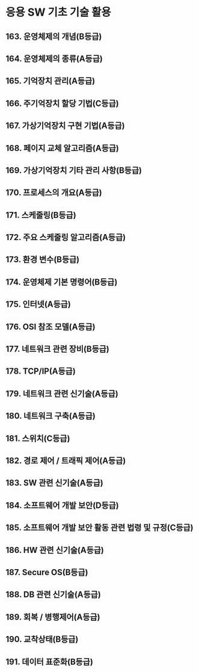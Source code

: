 # 응용 SW 기초 기술 활용

## 163. 운영체제의 개념(B등급)

## 164. 운영체제의 종류(A등급)

## 165. 기억장치 관리(A등급)

## 166. 주기억장치 할당 기법(C등급)

## 167. 가상기억장치 구현 기법(A등급)

## 168. 페이지 교체 알고리즘(A등급)

## 169. 가상기억장치 기타 관리 사항(B등급)

## 170. 프로세스의 개요(A등급)

## 171. 스케줄링(B등급)

## 172. 주요 스케줄링 알고리즘(A등급)

## 173. 환경 변수(B등급)

## 174. 운영체제 기본 명령어(B등급)

## 175. 인터넷(A등급)

## 176. OSI 참조 모델(A등급)

## 177. 네트워크 관련 장비(B등급)

## 178. TCP/IP(A등급)

## 179. 네트워크 관련 신기술(A등급)

## 180. 네트워크 구축(A등급)

## 181. 스위치(C등급)

## 182. 경로 제어 / 트래픽 제어(A등급)

## 183. SW 관련 신기술(A등급)

## 184. 소프트웨어 개발 보안(D등급)

## 185. 소프트웨어 개발 보안 활동 관련 법령 및 규정(C등급)

## 186. HW 관련 신기술(A등급)

## 187. Secure OS(B등급)

## 188. DB 관련 신기술(A등급)

## 189. 회복 / 병행제어(A등급)

## 190. 교착상태(B등급)

## 191. 데이터 표준화(B등급)
